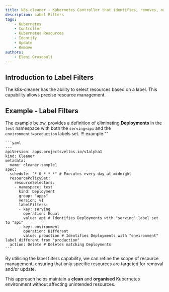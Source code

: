 ```yaml
---
title: k8s-cleaner - Kubernetes Controller that identifies, removes, or updates stale/orphaned or unhealthy resources
description: Label Filters
tags:
    - Kubernetes
    - Controller
    - Kubernetes Resources
    - Identify
    - Update
    - Remove
authors:
    - Eleni Grosdouli
---
```


## Introduction to Label Filters

The k8s-cleaner has the ability to select resources based on a label. This capability allows precise resource management.


## Example - Label Filters

The example below, provides a definition of eliminating **Deployments** in the `test` namespace with both the `serving=api` and the `environment!=production` labels set. 
!!! example ""

	```yaml
	---
    apiVersion: apps.projectsveltos.io/v1alpha1
    kind: Cleaner
    metadata:
      name: cleaner-sample1
    spec:
      schedule: "* 0 * * *" # Executes every day at midnight
      resourcePolicySet:
        resourceSelectors:
        - namespace: test
          kind: Deployment
          group: "apps"
          version: v1
          labelFilters:
          - key: serving
            operation: Equal
            value: api # Identifies Deployments with "serving" label set to "api"
          - key: environment
            operation: Different
            value: prouction # Identifies Deployments with "environment" label different from "production"
      action: Delete # Deletes matching Deployments
	```

By utilising the label filters capability, we can refine the scope of resource management, ensuring that only specific resources are targeted for removal and/or update. 

This approach helps maintain a **clean** and **organised** Kubernetes environment without affecting unintended resources.